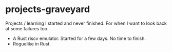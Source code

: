 # projects-graveyard

Projects / learning I started and never finished. For when I want to look back at some failures too. 

- A Rust riscv emulator. Started for a few days. No time to finish.
- Roguelike in Rust. 
